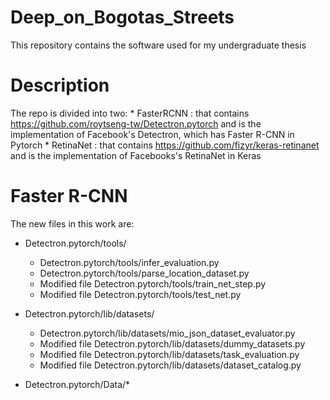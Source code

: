# Deep_on_Bogotas_Streets
This repository contains the software used for my undergraduate thesis

# Description
The repo is divided into two: 
    * FasterRCNN : that contains https://github.com/roytseng-tw/Detectron.pytorch and is the implementation of Facebook's Detectron, which has Faster R-CNN in Pytorch 
    * RetinaNet  : that contains https://github.com/fizyr/keras-retinanet and is the implementation of Facebooks's RetinaNet in Keras 


# Faster R-CNN
The new files in this work are: 

* Detectron.pytorch/tools/
    * Detectron.pytorch/tools/infer_evaluation.py
    * Detectron.pytorch/tools/parse_location_dataset.py
    * Modified file Detectron.pytorch/tools/train_net_step.py
    * Modified file Detectron.pytorch/tools/test_net.py

* Detectron.pytorch/lib/datasets/
    * Detectron.pytorch/lib/datasets/mio_json_dataset_evaluator.py
    * Modified file Detectron.pytorch/lib/datasets/dummy_datasets.py
    * Modified file Detectron.pytorch/lib/datasets/task_evaluation.py
    * Modified file Detectron.pytorch/lib/datasets/dataset_catalog.py

* Detectron.pytorch/Data/*
